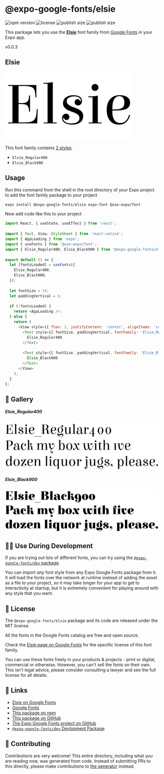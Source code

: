 # @expo-google-fonts/elsie

![npm version](https://flat.badgen.net/npm/v/@expo-google-fonts/elsie)
![license](https://flat.badgen.net/github/license/expo/google-fonts)
![publish size](https://flat.badgen.net/packagephobia/install/@expo-google-fonts/elsie)
![publish size](https://flat.badgen.net/packagephobia/publish/@expo-google-fonts/elsie)

This package lets you use the [**Elsie**](https://fonts.google.com/specimen/Elsie) font family from [Google Fonts](https://fonts.google.com/) in your Expo app.

v0.0.3

## Elsie

![Elsie](./font-family.png)

This font family contains [2 styles](#-gallery).

- `Elsie_Regular400`
- `Elsie_Black900`

## Usage

Run this command from the shell in the root directory of your Expo project to add the font family package to your project
```sh
expo install @expo-google-fonts/elsie expo-font @use-expo/font
```

Now add code like this to your project
```js
import React, { useState, useEffect } from 'react';

import { Text, View, StyleSheet } from 'react-native';
import { AppLoading } from 'expo';
import { useFonts } from '@use-expo/font';
import { Elsie_Regular400, Elsie_Black900 } from '@expo-google-fonts/elsie';

export default () => {
  let [fontsLoaded] = useFonts({
    Elsie_Regular400,
    Elsie_Black900,
  });

  let fontSize = 24;
  let paddingVertical = 6;

  if (!fontsLoaded) {
    return <AppLoading />;
  } else {
    return (
      <View style={{ flex: 1, justifyContent: 'center', alignItems: 'center' }}>
        <Text style={{ fontSize, paddingVertical, fontFamily: 'Elsie_Regular400' }}>
          Elsie_Regular400
        </Text>

        <Text style={{ fontSize, paddingVertical, fontFamily: 'Elsie_Black900' }}>
          Elsie_Black900
        </Text>
      </View>
    );
  }
};

```

## 🔡 Gallery

##### Elsie_Regular400
![Elsie_Regular400](./bc0b83b9cbe3b25809361a2f4e495bdc9f10756f669072da3bc89689a42c8845.ttf.png)

##### Elsie_Black900
![Elsie_Black900](./9aca439d3b5c4abdf62ae59fb1a643c185345724ebdb002f388d25d7926f8f98.ttf.png)


## 👩‍💻 Use During Development

If you are trying out lots of different fonts, you can try using the [`@expo-google-fonts/dev` package](https://github.com/expo/google-fonts/tree/master/font-packages/dev#readme).

You can import *any* font style from any Expo Google Fonts package from it. It will load the fonts
over the network at runtime instead of adding the asset as a file to your project, so it may take longer
for your app to get to interactivity at startup, but it is extremely convenient
for playing around with any style that you want.

## 📖 License

The `@expo-google-fonts/elsie` package and its code are released under the MIT license.

All the fonts in the Google Fonts catalog are free and open source.

Check the [Elsie page on Google Fonts](https://fonts.google.com/specimen/Elsie) for the specific license of this font family.

You can use these fonts freely in your products & projects - print or digital, commercial or otherwise. However, you can't sell the fonts on their own. This isn't legal advice, please consider consulting a lawyer and see the full license for all details.

## 🔗 Links

- [Elsie on Google Fonts](https://fonts.google.com/specimen/Elsie)
- [Google Fonts](https://fonts.google.com/)
- [This package on npm](https://www.npmjs.com/package/@expo-google-fonts/elsie)
- [This package on GitHub](https://github.com/expo/google-fonts/tree/master/font-packages/elsie)
- [The Expo Google Fonts project on GitHub](https://github.com/expo/google-fonts)
- [`@expo-google-fonts/dev` Devlopment Package](https://github.com/expo/google-fonts/tree/master/font-packages/dev)


## 🤝 Contributing

Contributions are very welcome! This entire directory, including what you are reading now, was generated from code. Instead of submitting PRs to this directly, please make contributions to [the generator](https://github.com/expo/google-fonts/tree/master/packages/generator) instead.
